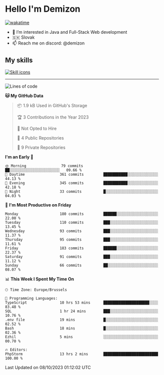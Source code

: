 # Hello I'm Demizon
[![wakatime](https://wakatime.com/badge/user/6ad1949f-d6d7-44f9-9eee-c35e54cc499b.svg)](https://wakatime.com/@6ad1949f-d6d7-44f9-9eee-c35e54cc499b)
- 👀 I’m interested in Java and Full-Stack Web development
- 🇸🇰 Slovak
- 📫 Reach me on discord: @demizon

## My skills
[![Skill icons](https://skillicons.dev/icons?i=java,js,ts,html,css,react,nextjs,tailwind,supabase,py,git,docker,linux,mysql,postgres,mongo&theme=dark)](https://github.com/Demizon3433)

---

<!--START_SECTION:waka-->
![Lines of code](https://img.shields.io/badge/From%20Hello%20World%20I%27ve%20Written-157.0%20thousand%20lines%20of%20code-blue)

**🐱 My GitHub Data** 

> 📦 1.9 kB Used in GitHub's Storage 
 > 
> 🏆 3 Contributions in the Year 2023
 > 
> 🚫 Not Opted to Hire
 > 
> 📜 4 Public Repositories 
 > 
> 🔑 9 Private Repositories 
 > 
**I'm an Early 🐤** 

```text
🌞 Morning                79 commits          ██░░░░░░░░░░░░░░░░░░░░░░░   09.66 % 
🌆 Daytime                361 commits         ███████████░░░░░░░░░░░░░░   44.13 % 
🌃 Evening                345 commits         ███████████░░░░░░░░░░░░░░   42.18 % 
🌙 Night                  33 commits          █░░░░░░░░░░░░░░░░░░░░░░░░   04.03 % 
```
📅 **I'm Most Productive on Friday** 

```text
Monday                   180 commits         ██████░░░░░░░░░░░░░░░░░░░   22.00 % 
Tuesday                  110 commits         ███░░░░░░░░░░░░░░░░░░░░░░   13.45 % 
Wednesday                93 commits          ███░░░░░░░░░░░░░░░░░░░░░░   11.37 % 
Thursday                 95 commits          ███░░░░░░░░░░░░░░░░░░░░░░   11.61 % 
Friday                   183 commits         ██████░░░░░░░░░░░░░░░░░░░   22.37 % 
Saturday                 91 commits          ███░░░░░░░░░░░░░░░░░░░░░░   11.12 % 
Sunday                   66 commits          ██░░░░░░░░░░░░░░░░░░░░░░░   08.07 % 
```


📊 **This Week I Spent My Time On** 

```text
🕑︎ Time Zone: Europe/Brussels

💬 Programming Languages: 
TypeScript               10 hrs 53 mins      █████████████████████░░░░   83.48 % 
SQL                      1 hr 24 mins        ███░░░░░░░░░░░░░░░░░░░░░░   10.76 % 
.env file                19 mins             █░░░░░░░░░░░░░░░░░░░░░░░░   02.52 % 
Bash                     18 mins             █░░░░░░░░░░░░░░░░░░░░░░░░   02.36 % 
Ezhil                    5 mins              ░░░░░░░░░░░░░░░░░░░░░░░░░   00.70 % 

🔥 Editors: 
PhpStorm                 13 hrs 2 mins       █████████████████████████   100.00 % 
```


 Last Updated on 08/10/2023 01:12:02 UTC
<!--END_SECTION:waka-->
